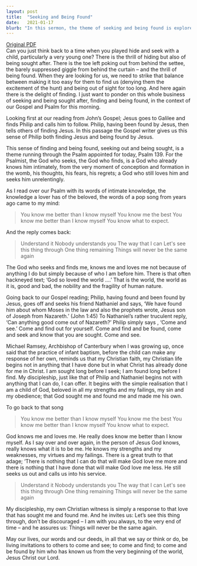 ```yaml
---
layout: post
title:  "Seeking and Being Found"
date:   2021-01-17
blurb: "In this sermon, the theme of seeking and being found is explored in the context of the Gospel and Psalm. The sermon emphasizes that God, who seeks and finds us, knows us intimately and loves us unconditionally. It encourages us to see our discipleship as a response to God's love that has sought and found us, and invites us to seek and find God in our lives."
---
```

[Original PDF](/assets/pdf/epiphany22021.pdf)    
Can you just think back to a time when you played hide and seek with a child, particularly a very young one? There is the thrill of hiding but also of being sought after. There is the toe left poking out from behind the settee, the barely suppressed giggle from behind the curtain – and the thrill of being found. When they are looking for us, we need to strike that balance between making it too easy for them to find us (denying them the excitement of the hunt) and being out of sight for too long. And here again there is the delight of finding. I just want to ponder on this whole business of seeking and being sought after, finding and being found, in the context of our Gospel and Psalm for this morning.

Looking first at our reading from John’s Gospel; Jesus goes to Galilee and finds Philip and calls him to follow. Philip, having been found by Jesus, then tells others of finding Jesus. In this passage the Gospel writer gives us this sense of Philip both finding Jesus and being found by Jesus.

This sense of finding and being found, seeking out and being sought, is a theme running through the Psalm appointed for today, Psalm 139. For the Psalmist, the God who seeks, the God who finds, is a God who already knows him intimately, from the very moment of conception and formation in the womb, his thoughts, his fears, his regrets; a God who still loves him and seeks him unrelentingly.

As I read over our Psalm with its words of intimate knowledge, the knowledge a lover has of the beloved, the words of a pop song from years ago came to my mind:

> You know me better than I know myself
> You know me the best
> You know me better than I know myself
> You know what to expect.

And the reply comes back:

> Understand it
> Nobody understands you
> The way that I can
> Let's see this thing through
> One thing remaining
> Things will never be the same again

The God who seeks and finds me, knows me and loves me not because of anything I do but simply because of who I am before him. There is that often hackneyed text; ‘God so loved the world ….’ That is the world, the world as it is, good and bad, the nobility and the fragility of human nature.

Going back to our Gospel reading; Philip, having found and been found by Jesus, goes off and seeks his friend Nathaniel and says, ‘We have found him about whom Moses in the law and also the prophets wrote, Jesus son of Joseph from Nazareth.’ (John 1:45) To Nathaniel’s rather truculent reply, ‘Can anything good come out of Nazareth?’ Philip simply says , ‘Come and see.’ Come and find out for yourself. Come and find and be found, come and seek and know that you are sought. Come and see.

Michael Ramsey, Archbishop of Canterbury when I was growing up, once said that the practice of infant baptism, before the child can make any response of her own, reminds us that my Christian faith, my Christian life begins not in anything that I have done but in what Christ has already done for me in Christ. I am sought long before I seek; I am found long before I find. My discipleship, just like that of Philip and Nathaniel begins not with anything that I can do, I can offer. It begins with the simple realisation that I am a child of God, beloved in all my strengths and my failings, my sin and my obedience; that God sought me and found me and made me his own.

To go back to that song

> You know me better than I know myself
> You know me the best
> You know me better than I know myself
> You know what to expect.

God knows me and loves me. He really does know me better than I know myself. As I say over and over again, in the person of Jesus God knows, really knows what it is to be me. He knows my strengths and my weaknesses, my virtues and my failings. There is a great truth to that adage; ‘There is nothing that I can do that will make God love me more and there is nothing that I have done that will make God love me less. He still seeks us out and calls us into his service.

> Understand it
> Nobody understands you
> The way that I can
> Let's see this thing through
> One thing remaining
> Things will never be the same again

My discipleship, my own Christian witness is simply a response to that love that has sought me and found me. And he invites us: Let’s see this thing through, don’t be discouraged – I am with you always, to the very end of time – and he assures us: Things will never be the same again.

May our lives, our words and our deeds, in all that we say or think or do, be living invitations to others to come and see; to come and find; to come and be found by him who has known us from the very beginning of the world, Jesus Christ our Lord.
